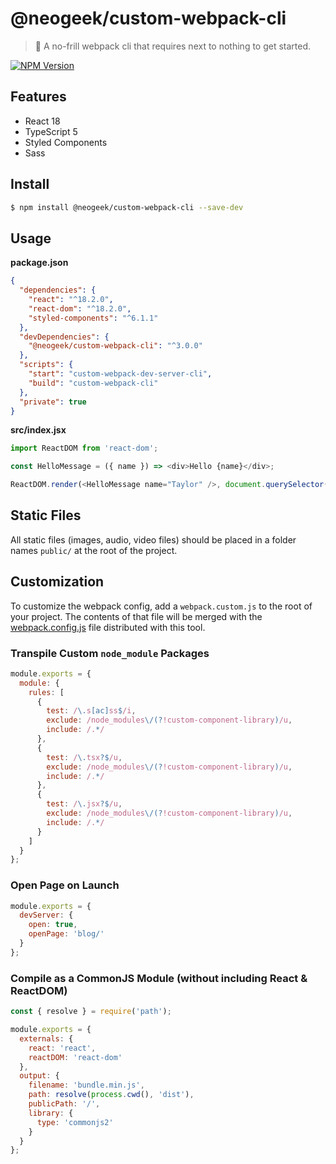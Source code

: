 # @neogeek/custom-webpack-cli

> 🎒 A no-frill webpack cli that requires next to nothing to get started.

[![NPM Version](http://img.shields.io/npm/v/@neogeek/custom-webpack-cli.svg?style=flat)](https://www.npmjs.org/package/@neogeek/custom-webpack-cli)

## Features

- React 18
- TypeScript 5
- Styled Components
- Sass

## Install

```bash
$ npm install @neogeek/custom-webpack-cli --save-dev
```

## Usage

**package.json**

```json
{
  "dependencies": {
    "react": "^18.2.0",
    "react-dom": "^18.2.0",
    "styled-components": "^6.1.1"
  },
  "devDependencies": {
    "@neogeek/custom-webpack-cli": "^3.0.0"
  },
  "scripts": {
    "start": "custom-webpack-dev-server-cli",
    "build": "custom-webpack-cli"
  },
  "private": true
}
```

**src/index.jsx**

```javascript
import ReactDOM from 'react-dom';

const HelloMessage = ({ name }) => <div>Hello {name}</div>;

ReactDOM.render(<HelloMessage name="Taylor" />, document.querySelector('body'));
```

## Static Files

All static files (images, audio, video files) should be placed in a folder names `public/` at the root of the project.

## Customization

To customize the webpack config, add a `webpack.custom.js` to the root of your project. The contents of that file will be merged with the [webpack.config.js](webpack.config.js) file distributed with this tool.

### Transpile Custom `node_module` Packages

```javascript
module.exports = {
  module: {
    rules: [
      {
        test: /\.s[ac]ss$/i,
        exclude: /node_modules\/(?!custom-component-library)/u,
        include: /.*/
      },
      {
        test: /\.tsx?$/u,
        exclude: /node_modules\/(?!custom-component-library)/u,
        include: /.*/
      },
      {
        test: /\.jsx?$/u,
        exclude: /node_modules\/(?!custom-component-library)/u,
        include: /.*/
      }
    ]
  }
};
```

### Open Page on Launch

```javascript
module.exports = {
  devServer: {
    open: true,
    openPage: 'blog/'
  }
};
```

### Compile as a CommonJS Module (without including React & ReactDOM)

```javascript
const { resolve } = require('path');

module.exports = {
  externals: {
    react: 'react',
    reactDOM: 'react-dom'
  },
  output: {
    filename: 'bundle.min.js',
    path: resolve(process.cwd(), 'dist'),
    publicPath: '/',
    library: {
      type: 'commonjs2'
    }
  }
};
```
